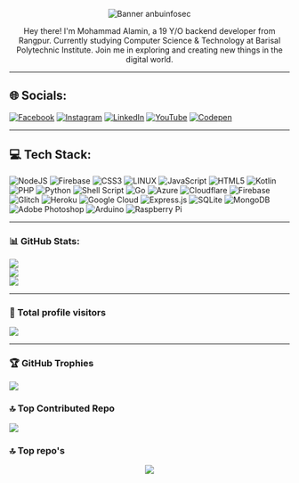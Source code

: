 <p align="center">
    <img src="https://github-widgetbox.vercel.app/api/profile?username=anbuinfosec&data=followers,repositories,stars,commits&theme=darkmode" alt="Banner anbuinfosec">
</p>
<p align="center">Hey there! I'm Mohammad Alamin, a 19 Y/O backend developer from Rangpur. Currently studying Computer Science & Technology at Barisal Polytechnic Institute. Join me in exploring and creating new things in the digital world.</p>

---
## 🌐 Socials:
[![Facebook](https://img.shields.io/badge/Facebook-%231877F2.svg?logo=Facebook&logoColor=white)](https://facebook.com/anbuinfosec3) [![Instagram](https://img.shields.io/badge/Instagram-%23E4405F.svg?logo=Instagram&logoColor=white)](https://instagram.com/anbuinfosec) [![LinkedIn](https://img.shields.io/badge/LinkedIn-%230077B5.svg?logo=linkedin&logoColor=white)](https://linkedin.com/in/anbuinfosec) [![YouTube](https://img.shields.io/badge/YouTube-%23FF0000.svg?logo=YouTube&logoColor=white)](https://youtube.com/akxvau) [![Codepen](https://img.shields.io/badge/Codepen-000000?style=for-the-badge&logo=codepen&logoColor=white)](https://codepen.io/anbuinfosec) 

---

## 💻 Tech Stack:
![NodeJS](https://img.shields.io/badge/node.js-6DA55F?style=flat&logo=node.js&logoColor=white) ![Firebase](https://img.shields.io/badge/firebase-%23039BE5.svg?style=flat&logo=firebase) ![CSS3](https://img.shields.io/badge/css3-%231572B6.svg?style=flat&logo=css3&logoColor=white) ![LINUX](https://img.shields.io/badge/Linux-FCC624?style=flat&logo=linux&logoColor=black) ![JavaScript](https://img.shields.io/badge/javascript-%23323330.svg?style=flat&logo=javascript&logoColor=%23F7DF1E) ![HTML5](https://img.shields.io/badge/html5-%23E34F26.svg?style=flat&logo=html5&logoColor=white) ![Kotlin](https://img.shields.io/badge/kotlin-%230095D5.svg?style=flat&logo=kotlin&logoColor=white) ![PHP](https://img.shields.io/badge/php-%23777BB4.svg?style=flat&logo=php&logoColor=white) ![Python](https://img.shields.io/badge/python-3670A0?style=flat&logo=python&logoColor=ffdd54) ![Shell Script](https://img.shields.io/badge/shell_script-%23121011.svg?style=flat&logo=gnu-bash&logoColor=white) ![Go](https://img.shields.io/badge/go-%2300ADD8.svg?style=flat&logo=go&logoColor=white) ![Azure](https://img.shields.io/badge/azure-%230072C6.svg?style=flat&logo=azure-devops&logoColor=white) ![Cloudflare](https://img.shields.io/badge/Cloudflare-F38020?style=flat&logo=Cloudflare&logoColor=white) ![Firebase](https://img.shields.io/badge/firebase-%23039BE5.svg?style=flat&logo=firebase) ![Glitch](https://img.shields.io/badge/glitch-%233333FF.svg?style=flat&logo=glitch&logoColor=white) ![Heroku](https://img.shields.io/badge/heroku-%23430098.svg?style=flat&logo=heroku&logoColor=white) ![Google Cloud](https://img.shields.io/badge/Google%20Cloud-%234285F4.svg?style=flat&logo=google-cloud&logoColor=white) ![Express.js](https://img.shields.io/badge/express.js-%23404d59.svg?style=flat&logo=express&logoColor=%2361DAFB) ![SQLite](https://img.shields.io/badge/sqlite-%2307405e.svg?style=flat&logo=sqlite&logoColor=white) ![MongoDB](https://img.shields.io/badge/MongoDB-%234ea94b.svg?style=flat&logo=mongodb&logoColor=white) ![Adobe Photoshop](https://img.shields.io/badge/adobephotoshop-%2331A8FF.svg?style=flat&logo=adobephotoshop&logoColor=white) ![Arduino](https://img.shields.io/badge/-Arduino-00979D?style=flat&logo=Arduino&logoColor=white) ![Raspberry Pi](https://img.shields.io/badge/-RaspberryPi-C51A4A?style=flat&logo=Raspberry-Pi)

---

### 📊 GitHub Stats:
![](https://github-readme-stats.vercel.app/api?username=anbuinfosec&theme=dark&hide_border=false&include_all_commits=true&count_private=true)<br/>
![](https://github-readme-streak-stats.herokuapp.com/?user=anbuinfosec&theme=dark&hide_border=false)<br/>
![](https://github-readme-stats.vercel.app/api/top-langs/?username=anbuinfosec&layout=donut-vertical&theme=dark&hide_border=false&include_all_commits=true&count_private=true)

---
### 👀 Total profile visitors
[![](https://count.getloli.com/get/@anbuinfosec?theme=rule34)](https://anbuinfosec.xyz)

---

### 🏆 GitHub Trophies
![](https://github-profile-trophy.vercel.app/?username=anbuinfosec&theme=dark&no-frame=false&no-bg=true&margin-w=4)


### 🔝 Top Contributed Repo
![](https://github-contributor-stats.vercel.app/api?username=anbuinfosec&limit=5&theme=dark&combine_all_yearly_contributions=true)

### 🔝 Top repo's

<p align="center">
  <a href="https://github.com/anbuinfosec/wipwn">
   <img align="center" src="https://github-readme-stats.vercel.app/api/pin/?username=anbuinfosec&repo=wipwn&theme=dark" />
  </a>

</p>
